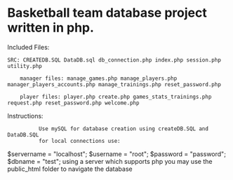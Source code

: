 # Basketball team database project written in php. 

Included Files:

	SRC: CREATEDB.SQL DataDB.sql db_connection.php index.php session.php utility.php

	    manager files: manage_games.php manage_players.php manager_players_accounts.php manage_trainings.php reset_password.php
 
		player files: player.php create.php games_stats_trainings.php request.php reset_password.php welcome.php

Instructions: 

			  Use mySQL for database creation using createDB.SQL and DataDB.SQL
			  for local connections use: 
$servername = "localhost";
$username = "root";
$password = "password";
$dbname = "test";
			  using a server which supports php you may use the public_html folder to navigate the database

